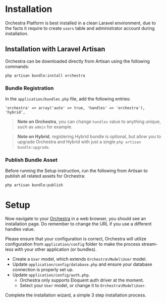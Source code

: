 # Installation

Orchestra Platform is best installed in a clean Laravel environment, due to the facts it require to create `users` table and administrator account during installation.

<a name="download"></a>
## Installation with Laravel Artisan

Orchestra can be downloaded directly from Artisan using the following commands:

	php artisan bundle:install orchestra

### Bundle Registration

In the `application/bundles.php` file, add the following entries:

	'orchestra' => array('auto' => true, 'handles' => 'orchestra'),
	'hybrid',

> **Note on Orchestra**, you can change `handles` value to anything unique, such as `admin` for example.

> **Note on Hybrid**, registering Hybrid bundle is optional, but allow you to upgrade Orchestra and Hybrid with just a single `php artisan bundle:upgrade`.

### Publish Bundle Asset

Before running the Setup instruction, run the following from Artisan to publish all related assets for Orchestra:

	php artisan bundle:publish

<a name="setup"></a>
# Setup

Now navigate to your [Orchestra](/admin) in a web browser, you should see an installation page. Do remember to change the URL if you use a different handles value.

Please ensure that your configuration is correct, Orchestra will utilize configuration from `application/config` folder to make the process stream-less with your other application (or bundles).

- Create a `User` model, which extends `Orchestra\Model\User` model.
- Update `application/config/database.php` and ensure your database connection is properly set up.
- Update `application/config/auth.php`.
	- Orchestra only supports Eloquent auth driver at the moment.
	- Select your `User` model, or change it to `Orchestra\Model\User`.

Complete the installation wizard, a simple 3 step installation process.